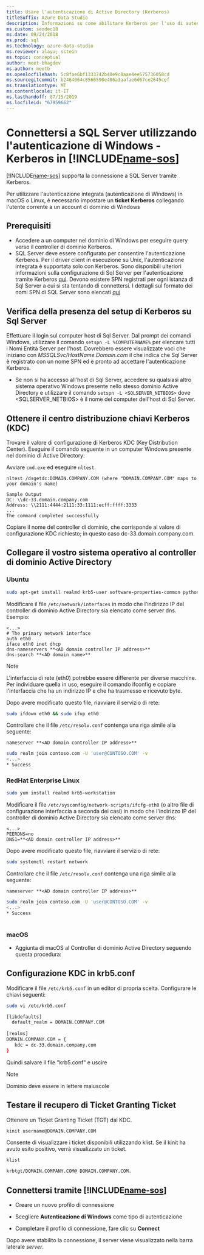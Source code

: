 ```yaml
---
title: Usare l'autenticazione di Active Directory (Kerberos)
titleSuffix: Azure Data Studio
description: Informazioni su come abilitare Kerberos per l'uso di autenticazione di Active Directory per Azure Data Studio
ms.custom: seodec18
ms.date: 09/24/2018
ms.prod: sql
ms.technology: azure-data-studio
ms.reviewer: alayu; sstein
ms.topic: conceptual
author: meet-bhagdev
ms.author: meetb
ms.openlocfilehash: 5c8fae6bf1333742b40e9c8aae4ee575736058cd
ms.sourcegitcommit: b2464064c0566590e486a3aafae6d67ce2645cef
ms.translationtype: MT
ms.contentlocale: it-IT
ms.lasthandoff: 07/15/2019
ms.locfileid: "67959662"
---
```

# <a name="connect-includename-sosincludesname-sos-shortmd-to-your-sql-server-using-windows-authentication---kerberos"></a>Connettersi a SQL Server utilizzando l'autenticazione di Windows - Kerberos in [!INCLUDE[name-sos](../includes/name-sos-short.md)] 

[!INCLUDE[name-sos](../includes/name-sos-short.md)] supporta la connessione a SQL Server tramite Kerberos.

Per utilizzare l'autenticazione integrata (autenticazione di Windows) in macOS o Linux, è necessario impostare un **ticket Kerberos** collegando l'utente corrente a un account di dominio di Windows 

## <a name="prerequisites"></a>Prerequisiti

- Accedere a un computer nel dominio di Windows per eseguire query verso il controller di dominio Kerberos.
- SQL Server deve essere configurato per consentire l'autenticazione Kerberos. Per il driver client in esecuzione su Unix, l'autenticazione integrata è supportata solo con Kerberos. Sono disponibili ulteriori informazioni sulla configurazione di Sql Server per l'autenticazione tramite Kerberos [qui](https://support.microsoft.com/help/319723/how-to-use-kerberos-authentication-in-sql-server). Devono esistere SPN registrati per ogni istanza di Sql Server a cui si sta tentando di connettersi. I dettagli sul formato dei nomi SPN di SQL Server sono elencati [qui](https://technet.microsoft.com/library/ms191153%28v=sql.105%29.aspx#SPN%20Formats)


## <a name="checking-if-sql-server-has-kerberos-setup"></a>Verifica della presenza del setup di Kerberos su Sql Server

Effettuare il login sul computer host di Sql Server. Dal prompt dei comandi Windows, utilizzare il comando `setspn -L %COMPUTERNAME%` per elencare tutti i Nomi Entità Server per l'host. Dovrebbero essere visualizzate voci che iniziano con *MSSQLSvc/HostName.Domain.com* il che indica che Sql Server è registrato con un nome SPN ed è pronto ad accettare l'autenticazione Kerberos. 
- Se non si ha accesso all'host di Sql Server, accedere su qualsiasi altro sistema operativo Windows presente nello stesso dominio Active Directory e utilizzare il comando `setspn -L <SQLSERVER_NETBIOS>` dove <SQLSERVER_NETBIOS> è il nome del computer dell'host di Sql Server.


## <a name="get-the-kerberos-key-distribution-center"></a>Ottenere il centro distribuzione chiavi Kerberos (KDC)

Trovare il valore di configurazione di Kerberos KDC (Key Distribution Center). Eseguire il comando seguente in un computer Windows presente nel dominio di Active Directory: 

Avviare `cmd.exe` ed eseguire `nltest`.

```
nltest /dsgetdc:DOMAIN.COMPANY.COM (where "DOMAIN.COMPANY.COM" maps to your domain's name)

Sample Output
DC: \\dc-33.domain.company.com
Address: \\2111:4444:2111:33:1111:ecff:ffff:3333
...
The command completed successfully
```
Copiare il nome del controller di dominio, che corrisponde al valore di configurazione KDC richiesto; in questo caso dc-33.domain.company.com.

## <a name="join-your-os-to-the-active-directory-domain-controller"></a>Collegare il vostro sistema operativo al controller di dominio Active Directory

### <a name="ubuntu"></a>Ubuntu
```bash
sudo apt-get install realmd krb5-user software-properties-common python-software-properties packagekit
```

Modificare il file `/etc/network/interfaces` in modo che l'indirizzo IP del controller di dominio Active Directory sia elencato come server dns. Esempio: 

```/etc/network/interfaces
<...>
# The primary network interface
auth eth0
iface eth0 inet dhcp
dns-nameservers **<AD domain controller IP address>**
dns-search **<AD domain name>**
```

> [!NOTE]
> L'interfaccia di rete (eth0) potrebbe essere differente per diverse macchine. Per individuare quella in uso, eseguire il comando ifconfig e copiare l'interfaccia che ha un indirizzo IP e che ha trasmesso e ricevuto byte.

Dopo avere modificato questo file, riavviare il servizio di rete:

```bash
sudo ifdown eth0 && sudo ifup eth0
```

Controllare che il file `/etc/resolv.conf` contenga una riga simile alla seguente:  

```Code
nameserver **<AD domain controller IP address>**
```

```bash
sudo realm join contoso.com -U 'user@CONTOSO.COM' -v
<...>
* Success
```
   
### <a name="redhat-enterprise-linux"></a>RedHat Enterprise Linux
```bash
sudo yum install realmd krb5-workstation
```

Modificare il file `/etc/sysconfig/network-scripts/ifcfg-eth0` (o altro file di configurazione interfaccia a seconda dei casi) in modo che l'indirizzo IP del controller di dominio Active Directory sia elencato come server dns:

```/etc/sysconfig/network-scripts/ifcfg-eth0
<...>
PEERDNS=no
DNS1=**<AD domain controller IP address>**
```

Dopo avere modificato questo file, riavviare il servizio di rete:

```bash
sudo systemctl restart network
```

Controllare che il file `/etc/resolv.conf` contenga una riga simile alla seguente:  

```Code
nameserver **<AD domain controller IP address>**
```

```bash
sudo realm join contoso.com -U 'user@CONTOSO.COM' -v
<...>
* Success
   
```

### <a name="macos"></a>macOS

- Aggiunta di macOS al Controller di dominio Active Directory seguendo questa procedura:



## <a name="configure-kdc-in-krb5conf"></a>Configurazione KDC in krb5.conf

Modificare il file `/etc/krb5.conf` in un editor di propria scelta. Configurare le chiavi seguenti:

```bash
sudo vi /etc/krb5.conf

[libdefaults]
  default_realm = DOMAIN.COMPANY.COM
 
[realms]
DOMAIN.COMPANY.COM = {
   kdc = dc-33.domain.company.com
}
```

Quindi salvare il file "krb5.conf" e uscire

> [!NOTE]
> Dominio deve essere in lettere maiuscole


## <a name="test-the-ticket-granting-ticket-retrieval"></a>Testare il recupero di Ticket Granting Ticket

Ottenere un Ticket Granting Ticket (TGT) dal KDC.

```bash
kinit username@DOMAIN.COMPANY.COM
```

Consente di visualizzare i ticket disponibili utilizzando klist. Se il kinit ha avuto esito positivo, verrà visualizzato un ticket. 

```bash
klist

krbtgt/DOMAIN.COMPANY.COM@ DOMAIN.COMPANY.COM.
```

## <a name="connect-using-includename-sosincludesname-sos-shortmd"></a>Connettersi tramite [!INCLUDE[name-sos](../includes/name-sos-short.md)]

* Creare un nuovo profilo di connessione

* Scegliere **Autenticazione di Windows** come tipo di autenticazione

* Completare il profilo di connessione, fare clic su **Connect**

Dopo avere stabilito la connessione, il server viene visualizzato nella barra laterale *server*.
